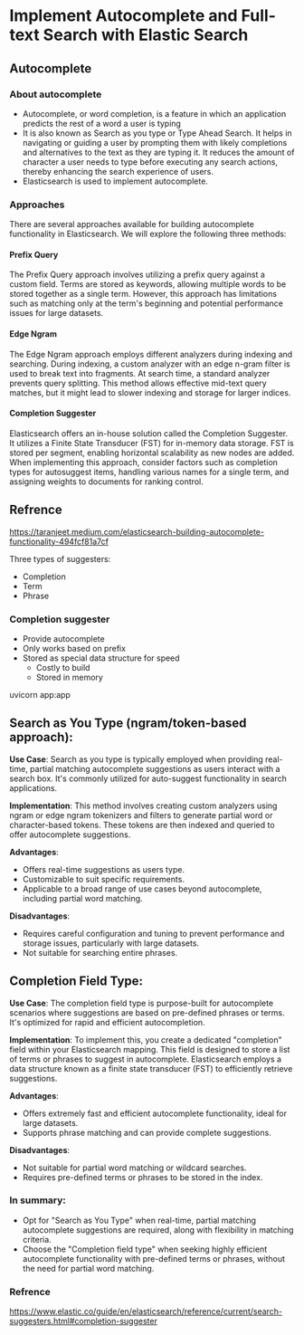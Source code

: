 # Implement Autocomplete and Full-text Search with Elastic Search
## Autocomplete 
### About autocomplete
- Autocomplete, or word completion, is a feature in which an application predicts the rest of a word a user is typing
- It is also known as Search as you type or Type Ahead Search. It helps in navigating or guiding a user by prompting them with likely completions and alternatives to the text as they are typing it. It reduces the amount of character a user needs to type before executing any search actions, thereby enhancing the search experience of users.
- Elasticsearch is used to implement autocomplete.
### Approaches
There are several approaches available for building autocomplete functionality in Elasticsearch. We will explore the following three methods:

#### Prefix Query
The Prefix Query approach involves utilizing a prefix query against a custom field. Terms are stored as keywords, allowing multiple words to be stored together as a single term. However, this approach has limitations such as matching only at the term's beginning and potential performance issues for large datasets.

#### Edge Ngram
The Edge Ngram approach employs different analyzers during indexing and searching. During indexing, a custom analyzer with an edge n-gram filter is used to break text into fragments. At search time, a standard analyzer prevents query splitting. This method allows effective mid-text query matches, but it might lead to slower indexing and storage for larger indices.

#### Completion Suggester
Elasticsearch offers an in-house solution called the Completion Suggester. It utilizes a Finite State Transducer (FST) for in-memory data storage. FST is stored per segment, enabling horizontal scalability as new nodes are added. When implementing this approach, consider factors such as completion types for autosuggest items, handling various names for a single term, and assigning weights to documents for ranking control.

## Refrence
https://taranjeet.medium.com/elasticsearch-building-autocomplete-functionality-494fcf81a7cf

Three types of suggesters:
- Completion
- Term
- Phrase

### Completion suggester
- Provide autocomplete
- Only works based on prefix
- Stored as special data structure for speed
    - Costly to build
    - Stored in memory
    

uvicorn app:app


## Search as You Type (ngram/token-based approach):

**Use Case**: Search as you type is typically employed when providing real-time, partial matching autocomplete suggestions as users interact with a search box. It's commonly utilized for auto-suggest functionality in search applications.

**Implementation**: This method involves creating custom analyzers using ngram or edge ngram tokenizers and filters to generate partial word or character-based tokens. These tokens are then indexed and queried to offer autocomplete suggestions.

**Advantages**:
- Offers real-time suggestions as users type.
- Customizable to suit specific requirements.
- Applicable to a broad range of use cases beyond autocomplete, including partial word matching.

**Disadvantages**:
- Requires careful configuration and tuning to prevent performance and storage issues, particularly with large datasets.
- Not suitable for searching entire phrases.

## Completion Field Type:

**Use Case**: The completion field type is purpose-built for autocomplete scenarios where suggestions are based on pre-defined phrases or terms. It's optimized for rapid and efficient autocompletion.

**Implementation**: To implement this, you create a dedicated "completion" field within your Elasticsearch mapping. This field is designed to store a list of terms or phrases to suggest in autocomplete. Elasticsearch employs a data structure known as a finite state transducer (FST) to efficiently retrieve suggestions.

**Advantages**:
- Offers extremely fast and efficient autocomplete functionality, ideal for large datasets.
- Supports phrase matching and can provide complete suggestions.

**Disadvantages**:
- Not suitable for partial word matching or wildcard searches.
- Requires pre-defined terms or phrases to be stored in the index.

### In summary:
- Opt for "Search as You Type" when real-time, partial matching autocomplete suggestions are required, along with flexibility in matching criteria.
- Choose the "Completion field type" when seeking highly efficient autocomplete functionality with pre-defined terms or phrases, without the need for partial word matching.

### Refrence
https://www.elastic.co/guide/en/elasticsearch/reference/current/search-suggesters.html#completion-suggester